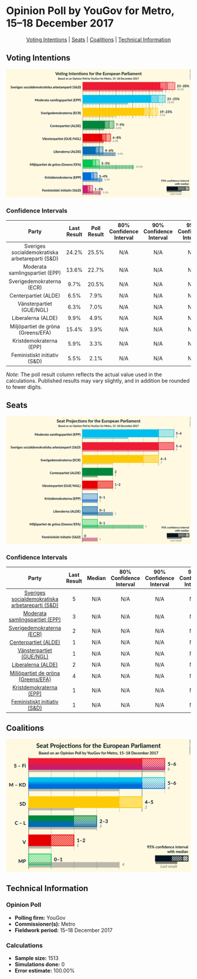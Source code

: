 # Opinion Poll by YouGov for Metro, 15–18 December 2017

<p align="center"><a href="#voting-intentions">Voting Intentions</a> | <a href="#seats">Seats</a> | <a href="#coalitions">Coalitions</a> | <a href="#technical-information">Technical Information</a></p>

## Voting Intentions

![Graph with voting intentions not yet produced](2017-12-18-YouGov.png "Voting Intentions")

### Confidence Intervals

| Party | Last Result | Poll Result | 80% Confidence Interval | 90% Confidence Interval | 95% Confidence Interval | 99% Confidence Interval |
|:-----:|:-----------:|:-----------:|:-----------------------:|:-----------------------:|:-----------------------:|:-----------------------:|
| Sveriges socialdemokratiska arbetareparti (S&D) | 24.2% | 25.5% | N/A |N/A |N/A |N/A |
| Moderata samlingspartiet (EPP) | 13.6% | 22.7% | N/A |N/A |N/A |N/A |
| Sverigedemokraterna (ECR) | 9.7% | 20.5% | N/A |N/A |N/A |N/A |
| Centerpartiet (ALDE) | 6.5% | 7.9% | N/A |N/A |N/A |N/A |
| Vänsterpartiet (GUE/NGL) | 6.3% | 7.0% | N/A |N/A |N/A |N/A |
| Liberalerna (ALDE) | 9.9% | 4.9% | N/A |N/A |N/A |N/A |
| Miljöpartiet de gröna (Greens/EFA) | 15.4% | 3.9% | N/A |N/A |N/A |N/A |
| Kristdemokraterna (EPP) | 5.9% | 3.3% | N/A |N/A |N/A |N/A |
| Feministiskt initiativ (S&D) | 5.5% | 2.1% | N/A |N/A |N/A |N/A |

*Note:* The poll result column reflects the actual value used in the calculations. Published results may vary slightly, and in addition be rounded to fewer digits.

## Seats

![Graph with seats not yet produced](2017-12-18-YouGov-seats.png "Seats")

### Confidence Intervals

| Party | Last Result | Median | 80% Confidence Interval | 90% Confidence Interval | 95% Confidence Interval | 99% Confidence Interval |
|:-----:|:-----------:|:------:|:-----------------------:|:-----------------------:|:-----------------------:|:-----------------------:|
| <a href="#sveriges-socialdemokratiska-arbetareparti-(s&d)">Sveriges socialdemokratiska arbetareparti (S&D)</a> | 5 | N/A | N/A |N/A |N/A |N/A |
| <a href="#moderata-samlingspartiet-(epp)">Moderata samlingspartiet (EPP)</a> | 3 | N/A | N/A |N/A |N/A |N/A |
| <a href="#sverigedemokraterna-(ecr)">Sverigedemokraterna (ECR)</a> | 2 | N/A | N/A |N/A |N/A |N/A |
| <a href="#centerpartiet-(alde)">Centerpartiet (ALDE)</a> | 1 | N/A | N/A |N/A |N/A |N/A |
| <a href="#vänsterpartiet-(gue/ngl)">Vänsterpartiet (GUE/NGL)</a> | 1 | N/A | N/A |N/A |N/A |N/A |
| <a href="#liberalerna-(alde)">Liberalerna (ALDE)</a> | 2 | N/A | N/A |N/A |N/A |N/A |
| <a href="#miljöpartiet-de-gröna-(greens/efa)">Miljöpartiet de gröna (Greens/EFA)</a> | 4 | N/A | N/A |N/A |N/A |N/A |
| <a href="#kristdemokraterna-(epp)">Kristdemokraterna (EPP)</a> | 1 | N/A | N/A |N/A |N/A |N/A |
| <a href="#feministiskt-initiativ-(s&d)">Feministiskt initiativ (S&D)</a> | 1 | N/A | N/A |N/A |N/A |N/A |


## Coalitions

![Graph with coalitions seats not yet produced](2017-12-18-YouGov-coalitions-seats.png "Coalitions Seats")


## Technical Information

### Opinion Poll

+ **Polling firm:** YouGov
+ **Commissioner(s):** Metro
+ **Fieldwork period:** 15–18 December 2017

### Calculations

+ **Sample size:** 1513
+ **Simulations done:** 0
+ **Error estimate:** 100.00%

